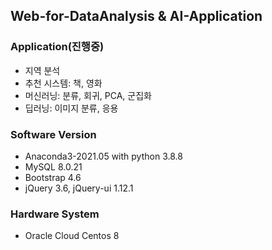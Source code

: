 ## Web-for-DataAnalysis & AI-Application

### Application(진행중)
- 지역 분석
- 추천 시스템: 책, 영화
- 머신러닝: 분류, 회귀, PCA, 군집화
- 딥러닝: 이미지 분류, 응용

### Software Version
- Anaconda3-2021.05 with python 3.8.8
- MySQL 8.0.21
- Bootstrap 4.6
- jQuery 3.6, jQuery-ui 1.12.1

### Hardware System
- Oracle Cloud Centos 8